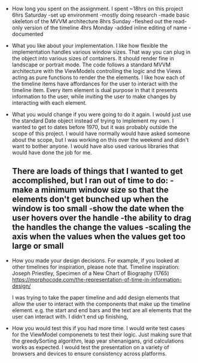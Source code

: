 

* How long you spent on the assignment.
I spent ~18hrs on this project
  6hrs Saturday
    -set up environment
    -mostly doing research
    -made basic skeleton of the MVVM architecture
  8hrs Sunday
    -fleshed out the read-only version of the timeline
  4hrs Monday
    -added inline editing of name
    -documented 

* What you like about your implementation.
  I like how flexible the implementation handles various window sizes. That way you can plug in the <TimelineViewModel> object into various sizes of containers. It should render fine in landscape or portrait mode. 
  The code follows a standard MVVM architecture with the ViewModels controlling the logic and the Views acting as pure functions to render the the elements. I like how each of the timeline items have affordances for the user to interact with the timeline item. Every item element is dual purpose in that it presents information to the user, while inviting the user to make changes by interacting with each element. 

* What you would change if you were going to do it again.
  I would just use the standard Date object instead of trying to implement my own. I wanted to get to dates before 1970, but it was probably outside the scope of this project. I would have normally would have asked someone about the scope, but I was working on this over the weekend and didn't want to bother anyone. 
  I would have also used various libraries that would have done the job for me. 

  There are loads of things that I wanted to get accomplished, but I ran out of time to do:
  -make a minimum window size so that the elements don't get bunched up when the window is too small
  -show the date when the user hovers over the handle
  -the ability to drag the handles the change the values
  -scaling the axis when the values when the values get too large or small
  -

* How you made your design decisions. For example, if you looked at other timelines for inspiration, please note that.
  Timeline inspiration:
  Joseph Priestley, Specimen of a New Chart of Biography (1765)
  https://morphocode.com/the-representation-of-time-in-information-design/

  I was trying to take the paper timeline and add design elements that allow the user to interact with the components that make up the timeline element. e.g. the start and end bars and the text are all elements that the user can interact with. I didn't end up finishing,

* How you would test this if you had more time.
  I would write test cases for the ViewModel componenets to test their logic. Just making sure that the greedySorting algorithm, leap year shenanigans, grid calculations works as expected. 
  I would test the presentation on a variety of browsers and devices to ensure consistency across platforms. 
